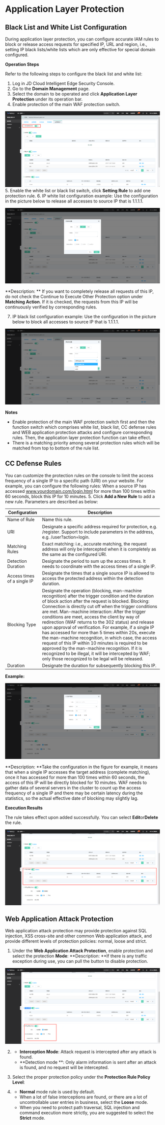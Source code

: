 # Application Layer Protection

## **Black List and White List Configuration**

During application layer protection, you can configure accurate IAM rules to block or release access requests for specified IP, URL and region, i.e., setting IP black lists/white lists which are only effective for special domain configured.

**Operation Steps**

Refer to the following steps to configure the black list and white list:

1. Log in JD Cloud Intelligent Edge Security Console.
2. Go to the **Domain Management** page.
3. Select the domain to be operated and click **Application Layer Protection** under its operation bar.
4. Enable protection of the main WAF protection switch.

![WAF总开关](/image/Intelligent-Edge-Security/WAF总开关.png)
5. Enable the white list or black list switch, click **Setting Rule** to add one protection rule.
6. IP white list configuration example: Use the configuration in the picture below to release all accesses to source IP that is 1.1.1.1.

![IP白名单](/image/Intelligent-Edge-Security/IP白名单.png)

**Description: ** If you want to completely release all requests of this IP, do not check the Continue to Execute Other Protection option under **Matching Action**. If it is checked, the requests from this IP will be continuously verified by corresponding rules.

7. IP black list configuration example: Use the configuration in the picture below to block all accesses to source IP that is 1.1.1.1.

![IP黑名单](/image/Intelligent-Edge-Security/IP黑名单.png)

**Notes**

- Enable protection of the main WAF protection switch first and then the function switch which comprises white list, black list, CC defense rules and WEB application protection attacks and configure corresponding rules. Then, the application layer protection function can take effect.
- There is a matching priority among several protection rules which will be matched from top to bottom of the rule list.

## **CC Defense Rules**

You can customize the protection rules on the console to limit the access frequency of a single IP to a specific path (URI) on your website. For example, you can configure the following rules: When a source IP has accessed www.yourdomain.com/login.html for more than 100 times within 60 seconds, block this IP for 10 minutes.
5. Click **Add a New Rule** to add a new rule. Parameters are described as below:

| Configuration           | Description                                                         |
| -------------- | ------------------------------------------------------------ |
| Name of Rule       | Name this rule.                                               |
| URI            | Designate a specific address required for protection, e.g. /register. Support to include parameters in the address, e.g. /user?action=login. |
| Matching Rules       | Exact matching: i.e., accurate matching, the request address will only be intercepted when it is completely as the same as the configured URI. |
| Detection Duration       | Designate the period to sum up the access times. It needs to coordinate with the access times of a single IP.           |
| Access times of a single IP | Designate the times that a single source IP is allowed to access the protected address within the detection duration.         |
| Blocking Type       | Designate the operation (blocking, man-machine recognition) after the trigger condition and the duration of block action after the request is blocked.                                                                   Blocking: Connection is directly cut off when the trigger conditions are met.                                                                                                              Man-machine interaction: After the trigger conditions are meet, access the client by way of redirection (WAF returns to the 302 status) and release upon approval of verification. For example, if a single IP has accessed for more than 5 times within 20s, execute the man-machine recognition, in which case, the access request of this IP within 10 minutes is required to be approved by the man-machine recognition. If it is recognized to be illegal, it will be intercepted by WAF; only those recognized to be legal will be released. |
| Duration       | Designate the duration for subsequently blocking this IP.                                     |

**Example:**

![自定义CC防护规则](/image/Intelligent-Edge-Security/自定义CC防护规则.png)

**Description: **Take the configuration in the figure for example, it means that when a single IP accesses the target address (complete matching), once it has accessed for more than 100 times within 60 seconds, the access of this IP will be directly blocked for 10 minutes. WAF needs to gather data of several servers in the cluster to count up the access frequency of a single IP and there may be certain latency during the statistics, so the actual effective date of blocking may slightly lag.

**Execution Results**

The rule takes effect upon added successfully. You can select **Edit**or**Delete** the rule.

![编辑或删除自定义CC规则](/image/Intelligent-Edge-Security/编辑或删除自定义CC规则.png)

## **Web Application Attack Protection**

Web application attack protection may provide protection against SQL injection, XSS cross-site and other common Web application attack, and provide different levels of protection policies: normal, loose and strict.

1. Under the **Web Application Attack Protection**, enable protection and select the protection **Mode**: **Description: **If there is any traffic exception during use, you can pull the button to disable protection.

![web应用防护攻击](/image/Intelligent-Edge-Security/web应用防护攻击.png)

2. - **Interception Mode**: Attack request is intercepted after any attack is found.
   - **Detection mode **: Only alarm information is sent after an attack is found, and no request will be intercepted.

3. Select the proper protection policy under the **Protection Rule Policy Level**:

4. - **Normal** mode rule is used by default.
   - When a lot of false interceptions are found, or there are a lot of uncontrollable user entries in business, select the **Loose** mode.
   - When you need to protect path traversal, SQL injection and command execution more strictly, you are suggested to select the **Strict** mode.